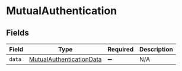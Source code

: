 # MutualAuthentication


## Fields

| Field                                                                       | Type                                                                        | Required                                                                    | Description                                                                 |
| --------------------------------------------------------------------------- | --------------------------------------------------------------------------- | --------------------------------------------------------------------------- | --------------------------------------------------------------------------- |
| `data`                                                                      | [MutualAuthenticationData](../../models/shared/mutualauthenticationdata.md) | :heavy_minus_sign:                                                          | N/A                                                                         |
